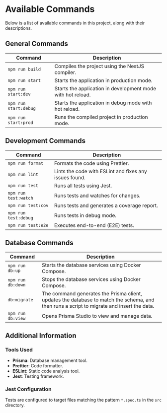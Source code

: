 # Available Commands

Below is a list of available commands in this project, along with their descriptions.

## General Commands

| Command             | Description                                                 |
|---------------------|-------------------------------------------------------------|
| `npm run build`     | Compiles the project using the NestJS compiler.             |
| `npm run start`     | Starts the application in production mode.                  |
| `npm run start:dev` | Starts the application in development mode with hot reload. |
| `npm run start:debug` | Starts the application in debug mode with hot reload.     |
| `npm run start:prod` | Runs the compiled project in production mode.              |

## Development Commands

| Command             | Description                                                 |
|---------------------|-------------------------------------------------------------|
| `npm run format`    | Formats the code using Prettier.                            |
| `npm run lint`      | Lints the code with ESLint and fixes any issues found.      |
| `npm run test`      | Runs all tests using Jest.                                  |
| `npm run test:watch` | Runs tests and watches for changes.                        |
| `npm run test:cov`  | Runs tests and generates a coverage report.                 |
| `npm run test:debug` | Runs tests in debug mode.                                  |
| `npm run test:e2e`  | Executes end-to-end (E2E) tests.                            |

## Database Commands

| Command             | Description                                                 |
|---------------------|-------------------------------------------------------------|
| `npm run db:up`     | Starts the database services using Docker Compose.          |
| `npm run db:down`   | Stops the database services using Docker Compose.           |
| `db:migrate` | The command generates the Prisma client, updates the database to match the schema, and then runs a script to migrate and insert the data.              |
| `npm run db:view`   | Opens Prisma Studio to view and manage data.                |

## Additional Information

### Tools Used
- **Prisma**: Database management tool.
- **Prettier**: Code formatter.
- **ESLint**: Static code analysis tool.
- **Jest**: Testing framework.

### Jest Configuration
Tests are configured to target files matching the pattern `*.spec.ts` in the `src` directory.
